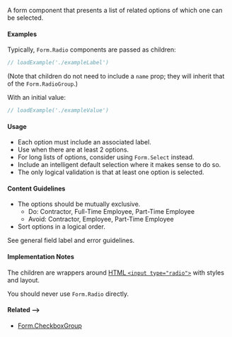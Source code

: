 A form component that presents a list of related options of which one can be selected.

#### Examples

Typically, `Form.Radio` components are passed as children:

```jsx
// loadExample('./exampleLabel')
```

(Note that children do not need to include a `name` prop; they will inherit that of the `Form.RadioGroup`.)

With an initial value:

```jsx
// loadExample('./exampleValue')
```

#### Usage

- Each option must include an associated label.
- Use when there are at least 2 options.
- For long lists of options, consider using `Form.Select` instead.
- Include an intelligent default selection where it makes sense to do so.
- The only logical validation is that at least one option is selected.

#### Content Guidelines

- The options should be mutually exclusive.
  - Do: Contractor, Full-Time Employee, Part-Time Employee
  - Avoid: Contractor, Employee, Part-Time Employee
- Sort options in a logical order.

See general field label and error guidelines.

#### Implementation Notes

The children are wrappers around [HTML `<input type="radio">`](https://developer.mozilla.org/en-US/docs/Web/HTML/Element/input/radio)
with styles and layout.

You should never use `Form.Radio` directly.

#### Related -->

- [Form.CheckboxGroup](#!/Form.CheckboxGroup)
